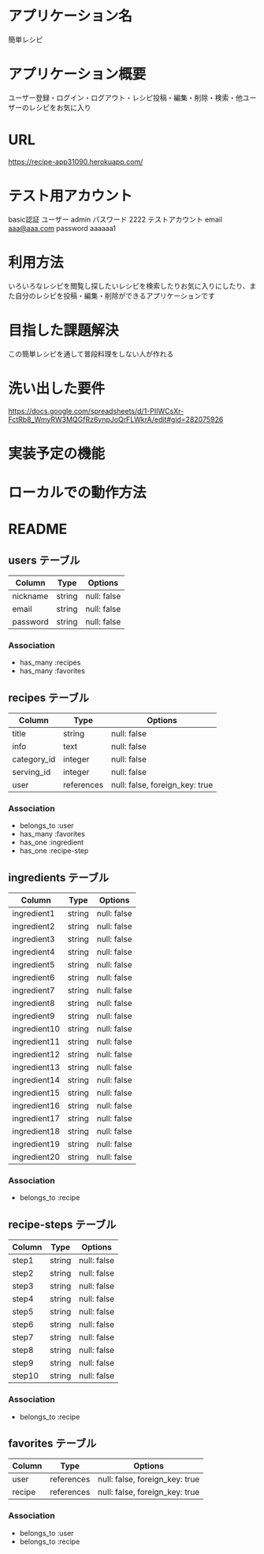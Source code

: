 # アプリケーション名
簡単レシピ

# アプリケーション概要
ユーザー登録・ログイン・ログアウト・レシピ投稿・編集・削除・検索・他ユーザーのレシピをお気に入り

# URL
https://recipe-app31090.herokuapp.com/

# テスト用アカウント
basic認証 ユーザー admin パスワード 2222
テストアカウント email aaa@aaa.com password aaaaaa1

# 利用方法
いろいろなレシピを閲覧し探したいレシピを検索したりお気に入りにしたり、また自分のレシピを投稿・編集・削除ができるアプリケーションです

# 目指した課題解決
この簡単レシピを通して普段料理をしない人が作れる

# 洗い出した要件
https://docs.google.com/spreadsheets/d/1-PIIWCsXr-FctRb8_WmyRW3MQGfRz6ynpJoQrFLWkrA/edit#gid=282075926

# 実装予定の機能

# ローカルでの動作方法


# README

## users テーブル

| Column     | Type   | Options     |
| ---------- | ------ | ----------- |
| nickname   | string | null: false |
| email      | string | null: false |
| password   | string | null: false |

### Association

- has_many :recipes
- has_many :favorites

## recipes テーブル

| Column      | Type       | Options                        |
| ----------- | ---------- | ------------------------------ |
| title       | string     | null: false                    |
| info        | text       | null: false                    |
| category_id | integer    | null: false                    |
| serving_id  | integer    | null: false                    |
| user        | references | null: false, foreign_key: true |

### Association

- belongs_to :user
- has_many :favorites
- has_one :ingredient
- has_one :recipe-step

## ingredients テーブル

| Column       | Type   | Options     |
| ------------ | ------ | ----------- |
| ingredient1  | string | null: false |
| ingredient2  | string | null: false |
| ingredient3  | string | null: false |
| ingredient4  | string | null: false |
| ingredient5  | string | null: false |
| ingredient6  | string | null: false |
| ingredient7  | string | null: false |
| ingredient8  | string | null: false |
| ingredient9  | string | null: false |
| ingredient10 | string | null: false |
| ingredient11 | string | null: false |
| ingredient12 | string | null: false |
| ingredient13 | string | null: false |
| ingredient14 | string | null: false |
| ingredient15 | string | null: false |
| ingredient16 | string | null: false |
| ingredient17 | string | null: false |
| ingredient18 | string | null: false |
| ingredient19 | string | null: false |
| ingredient20 | string | null: false |

### Association

- belongs_to :recipe

## recipe-steps テーブル

| Column | Type   | Options     |
| ------ | ------ | ----------- |
| step1  | string | null: false |
| step2  | string | null: false |
| step3  | string | null: false |
| step4  | string | null: false |
| step5  | string | null: false |
| step6  | string | null: false |
| step7  | string | null: false |
| step8  | string | null: false |
| step9  | string | null: false |
| step10 | string | null: false |

### Association

- belongs_to :recipe

## favorites テーブル

| Column   | Type       | Options                        |
| -------- | ---------- | ------------------------------ |
| user     | references | null: false, foreign_key: true |
| recipe   | references | null: false, foreign_key: true |

### Association

- belongs_to :user
- belongs_to :recipe